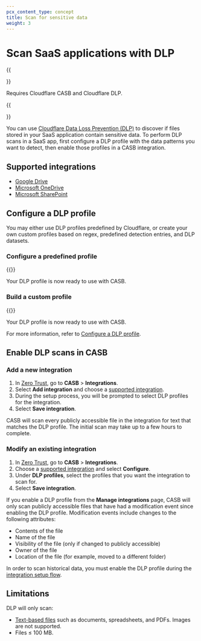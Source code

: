 ```yaml
---
pcx_content_type: concept
title: Scan for sensitive data
weight: 3
---
```


# Scan SaaS applications with DLP

{{<Aside type="note">}}

Requires Cloudflare CASB and Cloudflare DLP.

{{</Aside>}}

You can use [Cloudflare Data Loss Prevention (DLP)](/cloudflare-one/policies/data-loss-prevention/) to discover if files stored in your SaaS application contain sensitive data.
To perform DLP scans in a SaaS app, first configure a DLP profile with the data patterns you want to detect, then enable those profiles in a CASB integration.

## Supported integrations

- [Google Drive](/cloudflare-one/applications/scan-apps/casb-integrations/google-workspace/google-drive/)
- [Microsoft OneDrive](/cloudflare-one/applications/scan-apps/casb-integrations/microsoft-365/onedrive/)
- [Microsoft SharePoint](/cloudflare-one/applications/scan-apps/casb-integrations/microsoft-365/sharepoint/)

## Configure a DLP profile

You may either use DLP profiles predefined by Cloudflare, or create your own custom profiles based on regex, predefined detection entries, and DLP datasets.

### Configure a predefined profile

{{<render file="data-loss-prevention/_predefined-profile.md">}}

Your DLP profile is now ready to use with CASB.

### Build a custom profile

{{<render file="data-loss-prevention/_custom-profile.md">}}

Your DLP profile is now ready to use with CASB.

For more information, refer to [Configure a DLP profile](/cloudflare-one/policies/data-loss-prevention/dlp-profiles/).

## Enable DLP scans in CASB

### Add a new integration

1. In [Zero Trust](https://one.dash.cloudflare.com/), go to **CASB** > **Integrations**.
2. Select **Add integration** and choose a [supported integration](#supported-integrations).
3. During the setup process, you will be prompted to select DLP profiles for the integration.
4. Select **Save integration**.

CASB will scan every publicly accessible file in the integration for text that matches the DLP profile. The initial scan may take up to a few hours to complete.

### Modify an existing integration

1. In [Zero Trust](https://one.dash.cloudflare.com/), go to **CASB** > **Integrations**.
2. Choose a [supported integration](#supported-integrations) and select **Configure**.
3. Under **DLP profiles**, select the profiles that you want the integration to scan for.
4. Select **Save integration**.

If you enable a DLP profile from the **Manage integrations** page, CASB will only scan publicly accessible files that have had a modification event since enabling the DLP profile. Modification events include changes to the following attributes:

- Contents of the file
- Name of the file
- Visibility of the file (only if changed to publicly accessible)
- Owner of the file
- Location of the file (for example, moved to a different folder)

In order to scan historical data, you must enable the DLP profile during the [integration setup flow](#add-a-new-integration).

## Limitations

DLP will only scan:

- [Text-based files](/cloudflare-one/policies/data-loss-prevention/#supported-file-types) such as documents, spreadsheets, and PDFs. Images are not supported.
- Files ≤ 100 MB.
